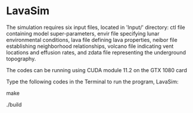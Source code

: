 # LavaSim

The simulation requires six input files, located in 'Input/' directory: 
ctl file containing model super-parameters, envir file specifying lunar environmental conditions, lava file defining lava properties, neibor file establishing neighborhood relationships, volcano file indicating vent locations and effusion rates, and zdata file representing the underground topography.

The codes can be running using CUDA module 11.2 on the GTX 1080 card

Type the following codes in the Terminal to run the program, LavaSim:

make

./build
